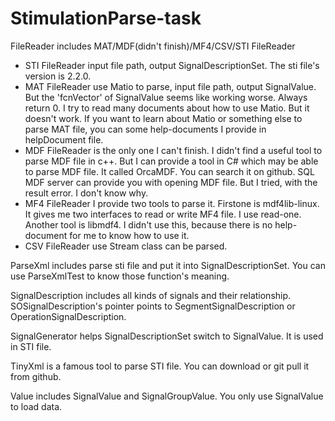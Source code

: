 # StimulationParse-task

FileReader includes MAT/MDF(didn't finish)/MF4/CSV/STI FileReader

+ STI FileReader input file path, output SignalDescriptionSet. The sti file's version is 2.2.0.
+ MAT FileReader use Matio to parse, input file path, output SignalValue. But the 'fcnVector' of SignalValue seems like working worse. Always return 0. I try to read many documents about how to use Matio. But it doesn't work. If you want to learn about Matio or something else to parse MAT file, you can some help-documents I provide in helpDocument file.
+ MDF FileReader is the only one I can't finish. I didn't find a useful tool to parse MDF file in c++. But I can provide a tool in C# which may be able to parse MDF file. It called OrcaMDF. You can search it on github. SQL MDF server can provide you with opening MDF file. But I tried, with the result error. I don't know why.
+ MF4 FileReader I provide two tools to parse it. Firstone is mdf4lib-linux. It gives me two interfaces to read or write MF4 file. I use read-one. Another tool is libmdf4. I didn't use this, because there is no help-document for me to know how to use it.
+ CSV FileReader use Stream class can be parsed.

ParseXml includes parse sti file and put it into SignalDescriptionSet. You can use ParseXmlTest to know those function's meaning.

SignalDescription includes all kinds of signals and their relationship. SOSignalDescription's pointer points to SegmentSignalDescription or OperationSignalDescription. 

SignalGenerator helps SignalDescriptionSet switch to SignalValue. It is used in STI file.

TinyXml is a famous tool to parse STI file. You can download or git pull it from github.

Value includes SignalValue and SignalGroupValue. You only use SignalValue to load data.